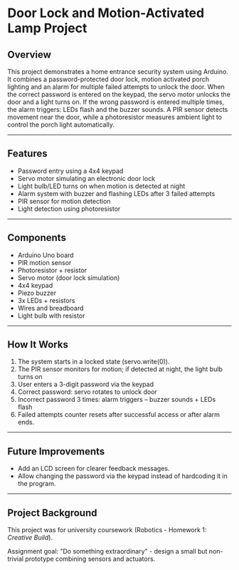# Door Lock and Motion-Activated Lamp Project

## Overview
This project demonstrates a home entrance security system using Arduino. It combines a password-protected door lock, motion activated porch lighting and an alarm for multiple failed attempts to unlock the door.
When the correct password is entered on the keypad, the servo motor unlocks the door and a light turns on. If the wrong password is entered multiple times, the alarm triggers: LEDs flash and the buzzer sounds. A PIR sensor detects movement near the door, while a photoresistor measures ambient light to control the porch light automatically.

---

## Features
- Password entry using a 4x4 keypad  
- Servo motor simulating an electronic door lock  
- Light bulb/LED turns on when motion is detected at night
- Alarm system with buzzer and flashing LEDs after 3 failed attempts 
- PIR sensor for motion detection  
- Light detection using photoresistor

---

## Components
- Arduino Uno board
- PIR motion sensor
- Photoresistor + resistor
- Servo motor (door lock simulation)
- 4x4 keypad
- Piezo buzzer
- 3x LEDs + resistors
- Wires and breadboard
- Light bulb with resistor

---

## How It Works
1. The system starts in a locked state (servo.write(0)).  
2. The PIR sensor monitors for motion; if detected at night, the light bulb turns on
3. User enters a 3-digit password via the keypad
4. Correct password: servo rotates to unlock door
5. Incorrect password 3 times: alarm triggers – buzzer sounds + LEDs flash
6. Failed attempts counter resets after successful access or after alarm ends.

---

## Future Improvements
- Add an LCD screen for clearer feedback messages.
- Allow changing the password via the keypad instead of hardcoding it in the program.

---

## Project Background
This project was for university coursework (Robotics - Homework 1: *Creative Build*).

Assignment goal: "Do something extraordinary" - design a small but non-trivial prototype combining sensors and actuators.
